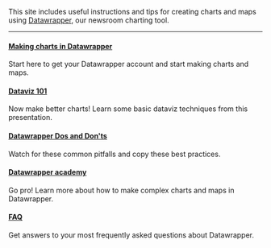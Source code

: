 This site includes useful instructions and tips for creating charts and maps using [Datawrapper](https://www.datawrapper.de/), our newsroom charting tool.

---

#### [Making charts in Datawrapper](./making-charts-with-datawrapper.md)

Start here to get your Datawrapper account and start making charts and maps.

#### [Dataviz 101](https://docs.google.com/presentation/d/1X6i6sS1bgLluGeyxVcibbJMuCSSD7xDgVrHz1bFOeJo/present)

Now make better charts! Learn some basic dataviz techniques from this presentation.

#### [Datawrapper Dos and Don'ts](./dos-and-donts.md)

Watch for these common pitfalls and copy these best practices.

#### [Datawrapper academy](https://academy.datawrapper.de/)

Go pro! Learn more about how to make complex charts and maps in Datawrapper.

#### [FAQ](./FAQ.md)

Get answers to your most frequently asked questions about Datawrapper.
